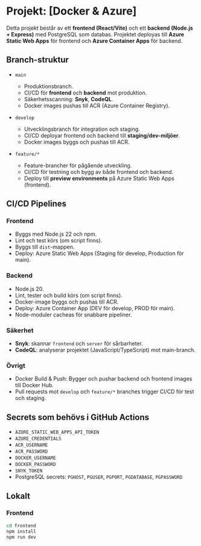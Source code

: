 # Projekt: [Docker & Azure]

Detta projekt består av ett **frontend (React/Vite)** och ett **backend (Node.js + Express)** med PostgreSQL som databas. Projektet deployas till **Azure Static Web Apps** för frontend och **Azure Container Apps** för backend.  

## Branch-struktur

- `main`  
  - Produktionsbranch.  
  - CI/CD för **frontend** och **backend** mot produktion.  
  - Säkerhetsscanning: **Snyk**, **CodeQL**.  
  - Docker images pushas till ACR (Azure Container Registry).  

- `develop`  
  - Utvecklingsbranch för integration och staging.  
  - CI/CD deployar frontend och backend till **staging/dev-miljöer**.  
  - Docker images byggs och pushas till ACR.  

- `feature/*`  
  - Feature-brancher för pågående utveckling.  
  - CI/CD för testning och bygg av både frontend och backend.  
  - Deploy till **preview environments** på Azure Static Web Apps (frontend).  

## CI/CD Pipelines

### Frontend

- Byggs med Node.js 22 och npm.  
- Lint och test körs (om script finns).  
- Byggs till `dist`-mappen.  
- Deploy: Azure Static Web Apps (Staging för develop, Production för main).  

### Backend

- Node.js 20.  
- Lint, tester och build körs (om script finns).  
- Docker-image byggs och pushas till ACR.  
- Deploy: Azure Container App (DEV för develop, PROD för main).  
- Node-moduler cacheas för snabbare pipeliner.  

### Säkerhet

- **Snyk**: skannar `frontend` och `server` för sårbarheter.  
- **CodeQL**: analyserar projektet (JavaScript/TypeScript) mot main-branch.  

### Övrigt

- Docker Build & Push: Bygger och pushar backend och frontend images till Docker Hub.  
- Pull requests mot `develop` och `feature/*` branches trigger CI/CD för test och staging.  

## Secrets som behövs i GitHub Actions

- `AZURE_STATIC_WEB_APPS_API_TOKEN`  
- `AZURE_CREDENTIALS`  
- `ACR_USERNAME`  
- `ACR_PASSWORD`  
- `DOCKER_USERNAME`  
- `DOCKER_PASSWORD`  
- `SNYK_TOKEN`  
- PostgreSQL secrets: `PGHOST`, `PGUSER`, `PGPORT`, `PGDATABASE`, `PGPASSWORD`  

## Lokalt

### Frontend

```bash
cd frontend
npm install
npm run dev
